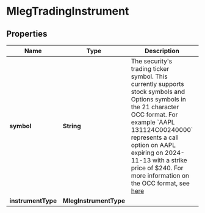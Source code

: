 

# MlegTradingInstrument


## Properties

| Name | Type | Description | Notes |
|------------ | ------------- | ------------- | -------------|
|**symbol** | **String** | The security&#39;s trading ticker symbol. This currently supports stock symbols and Options symbols in the 21 character OCC format. For example &#x60;AAPL  131124C00240000&#x60; represents a call option on AAPL expiring on 2024-11-13 with a strike price of $240. For more information on the OCC format, see [here](https://en.wikipedia.org/wiki/Option_symbol#OCC_format) |  |
|**instrumentType** | **MlegInstrumentType** |  |  |




